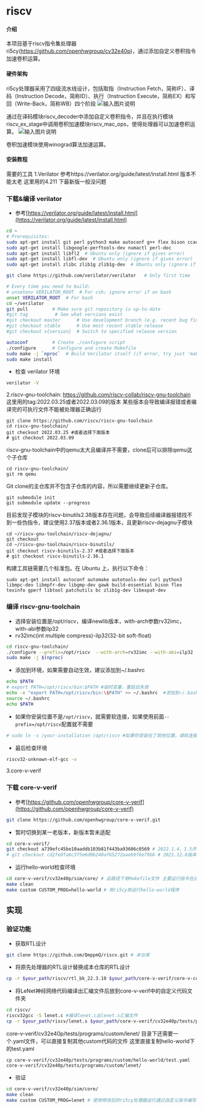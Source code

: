 # riscv

#### 介绍
本项目基于riscv指令集处理器ri5cy(https://github.com/openhwgroup/cv32e40p)，通过添加自定义卷积指令加速卷积运算。

#### 硬件架构

ri5cy处理器采用了四级流水线设计，包括取指（Instruction Fetch，简称IF）、译码（Instruction Decode，简称ID）、执行（Instruction Execute，简称EX）和写回（Write-Back，简称WB）四个阶段
![输入图片说明](https://images.gitee.com/uploads/images/2021/0312/193626_27950d03_8797935.png "ri5cy架构.png")

通过在译码模块riscv_decoder中添加自定义卷积指令，并且在执行模块riscv_ex_stage中调用卷积加速模块riscv_mac_ops，使得处理器可以加速卷积运算。
![输入图片说明](https://images.gitee.com/uploads/images/2021/0312/191900_f1627663_8797935.png "加速系统架构.png")

卷积加速模块使用winograd算法加速运算。


#### 安装教程

需要的工具
1.Verilator
  参考https://verilator.org/guide/latest/install.html
  版本不能太老 这里用的4.211 下最新版一般没问题
### 下载&编译 verilator

* 参考[https://verilator.org/guide/latest/install.html](https://verilator.org/guide/latest/install.html)
```bash
cd ~
# Prerequisites:
sudo apt-get install git perl python3 make autoconf g++ flex bison ccache
sudo apt-get install libgoogle-perftools-dev numactl perl-doc
sudo apt-get install libfl2  # Ubuntu only (ignore if gives error)
sudo apt-get install libfl-dev  # Ubuntu only (ignore if gives error)
sudo apt-get install zlibc zlib1g zlib1g-dev  # Ubuntu only (ignore if gives error)

git clone https://github.com/verilator/verilator   # Only first time

# Every time you need to build:
# unsetenv VERILATOR_ROOT  # For csh; ignore error if on bash
unset VERILATOR_ROOT  # For bash
cd ~/verilator
git pull         # Make sure git repository is up-to-date
#git tag          # See what versions exist
#git checkout master      # Use development branch (e.g. recent bug fixes)
#git checkout stable      # Use most recent stable release
#git checkout v{version}  # Switch to specified release version

autoconf         # Create ./configure script
./configure      # Configure and create Makefile
sudo make -j `nproc`  # Build Verilator itself (if error, try just 'make')
sudo make install
```

* 检查 verilator 环境
```bash
verilator -V
```

2.riscv-gnu-toolchain:	https://github.com/riscv-collab/riscv-gnu-toolchain
  这里用的tag:2022.03.25或者2022.03.09的版本 某些版本会导致编译报错或者编译完的可执行文件不能被处理器正确运行
```
git clone https://github.com/riscv/riscv-gnu-toolchain
cd riscv-gnu-toolchain/
git checkout 2022.03.25 #或者选择下面版本
# git checkout 2022.03.09
```
riscv-gnu-toolchain中的qemu太大且编译并不需要，clone后可以排除qemu这个子仓库
```
cd riscv-gnu-toolchain/
git rm qemu
```
Git clone的主仓库并不包含子仓库的内容，所以需要继续更新子仓库。
```
git submodule init
git submodule update --progress
```
目前发现子模块的riscv-binutils2.38版本存在问题，会导致后续编译器报错找不到一些伪指令，建议使用2.37版本或者2.36.1版本，且更新riscv-dejagnu子模块
```
cd ~/riscv-gnu-toolchain/riscv-dejagnu/
git checkout
cd ~/riscv-gnu-toolchain/riscv-binutils/
git checkout riscv-binutils-2.37 #或者选择下面版本
# git checkout riscv-binutils-2.36.1
```
构建工具链需要几个标准包。在 Ubuntu 上，执行以下命令：
```
sudo apt-get install autoconf automake autotools-dev curl python3 libmpc-dev libmpfr-dev libgmp-dev gawk build-essential bison flex texinfo gperf libtool patchutils bc zlib1g-dev libexpat-dev
```
### 编译 riscv-gnu-toolchain

* 选择安装位置是/opt/riscv，编译newlib版本，with-arch参数rv32imc，with-abi参数ilp32
* rv32imc(int multiple compress)-ilp32(32-bit soft-float)
```bash
cd riscv-gnu-toolchain/
./configure --prefix=/opt/riscv  --with-arch=rv32imc --with-abi=ilp32
sudo make -j $(nproc)
```

* 添加到环境，如果需要自动生效，建议添加到~/.bashrc
```bash
echo $PATH
# export PATH=/opt/riscv/bin:$PATH #临时变量，重启后失效
echo -e "export PATH=/opt/riscv/bin:\$PATH" >> ~/.bashrc  #添加到~/.bashrc，不要重复添加
source ~/.bashrc
echo $PATH
```


* 如果你安装位置不是`/opt/riscv`，就需要软连接，如果使用前面`--prefix=/opt/riscv`配置就不需要
```bash
# sudo ln -s /your-installation /opt/riscv #如果你安装在了其他位置，请软连接到/opt/riscv
```
* 最后检查环境
```bash
riscv32-unknown-elf-gcc -v
```

3.core-v-verif
### 下载 core-v-verif 
* 参考[https://github.com/openhwgroup/core-v-verif](https://github.com/openhwgroup/core-v-verif)
```bash
git clone https://github.com/openhwgroup/core-v-verif.git
```

* 暂时切换到某一老版本，新版本暂未适配
```bash
cd core-v-verif/
git checkout a739efc45be10aaddb103b81f443ba93606c0569 # 2022.1.4，1.5开始修改Common.mk
# git checkout cd2fe0fa6c3f5e6d0b240af65272aaeb9f6e79b6 # 2021.12.8版本，命令不同
```

* 运行hello-world检查环境
```bash
cd core-v-verif/cv32e40p/sim/core/ # 此路径下有Makefile文件 主要运行指令在这里完成
make clean
make custom CUSTOM_PROG=hello-world # 用ri5cy核运行hello-world程序
```

## 实现
### 验证功能

* 获取RTL设计
```bash
git clone https://github.com/QmppmQ/riscv.git # 本仓库
```


* 将原先处理器的RTL设计替换成本仓库的RTL设计
```bash
cp -r $your_path/riscv/rtl_bk_22.3.10 $your_path/core-v-verif/core-v-cores/cv32e40p/rtl
```

* 将LeNet神经网络代码编译出汇编文件后放到core-v-verif中的自定义代码文件夹
```bash
cd riscv/
riscv32gcc -S lenet.c #编译lenet.c出lenet.s汇编文件
cp -r $your_path/riscv/lenet.s $your_path/core-v-verif/cv32e40p/tests/programs/custom/lenet/lenet.S  # 注意这里放在lenet目录下的lenet.S S是大写 custom目录下的lenet文件夹需要自己新建
```
core-v-verif/cv32e40p/tests/programs/custom/lenet/ 目录下还需要一个.yaml文件，可以直接复制其他custom代码的文件 这里直接复制hello-world下的test.yaml
```
cp core-v-verif/cv32e40p/tests/programs/custom/hello-world/test.yaml core-v-verif/cv32e40p/tests/programs/custom/lenet/
```

* 验证
```bash
cd core-v-verif/cv32e40p/sim/core/
make clean
make custom CUSTOM_PROG=lenet # 使用修改后的ri5cy处理器运行通过自定义指令编写的lenet.c代码
```

